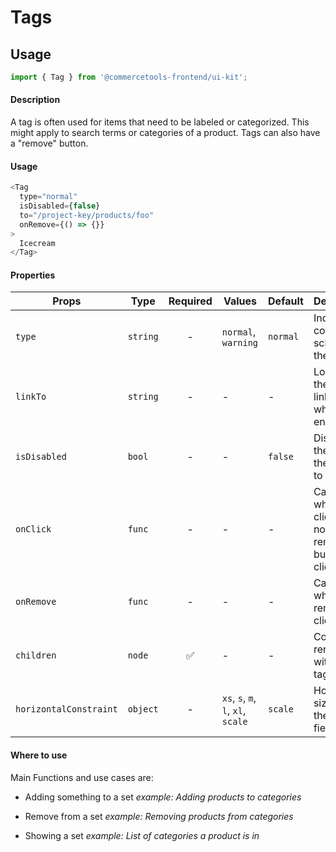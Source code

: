# Tags

## Usage

```js
import { Tag } from '@commercetools-frontend/ui-kit';
```

#### Description

A tag is often used for items that need to be labeled or categorized. This might apply to search terms or categories of a product. Tags can also have a "remove" button.

#### Usage

```js
<Tag
  type="normal"
  isDisabled={false}
  to="/project-key/products/foo"
  onRemove={() => {}}
>
  Icecream
</Tag>
```

#### Properties

| Props                  | Type     | Required | Values                             | Default  | Description                                                        |
| ---------------------- | -------- | :------: | ---------------------------------- | -------- | ------------------------------------------------------------------ |
| `type`                 | `string` |    -     | `normal`, `warning`                | `normal` | Indicates color scheme of the tag                                  |
| `linkTo`               | `string` |    -     | -                                  | -        | Location the tag links to when enabled                             |
| `isDisabled`           | `bool`   |    -     | -                                  | `false`  | Disables the tag and the option to remove                          |
| `onClick`              | `func`   |    -     | -                                  | -        | Called when tag is clicked (but not when remove button is clicked) |
| `onRemove`             | `func`   |    -     | -                                  | -        | Called when remove is clicked                                      |
| `children`             | `node`   |    ✅    | -                                  | -        | Content rendered within the tag                                    |
| `horizontalConstraint` | `object` |    -     | `xs`, `s`, `m`, `l`, `xl`, `scale` | `scale`  | Horizontal size limit of the input field.                          |

#### Where to use

Main Functions and use cases are:

- Adding something to a set _example: Adding products to categories_

- Remove from a set _example: Removing products from categories_

- Showing a set _example: List of categories a product is in_
